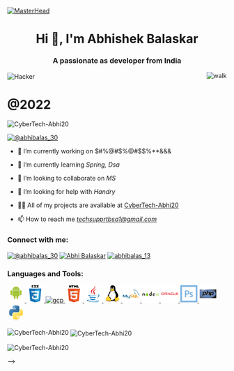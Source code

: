 [![MasterHead](https://mir-s3-cdn-cf.behance.net/project_modules/max_1200/54b6c068097599.5b50bca476b9b.gif)](https://CyberTech-Abhi20.io)
<h1 align="center">Hi 👋, I'm Abhishek Balaskar </h1>
<h3 align="center">A passionate as developer from India</h3>
<img align="center" alt="Hacker" width"400" src="https://c.tenor.com/esCBwJ7Tq4UAAAAC/pc-hack.gif"> 
<img align="right" alt="walk" width"10" src="https://i.gifer.com/origin/84/84d79f587caeee69caf306386ec3527d_w200.gif">

<h1>@2022</h1>

<p align="left"> <img src="https://komarev.com/ghpvc/?username=CyberTech-Abhi20&label=Profile%20views&color=0e75b6&style=flat" alt="CyberTech-Abhi20" /> </p>

<p align="left"> <a href="https://twitter.com/@abhibalas_30" target="blank"><img src="https://img.shields.io/twitter/follow/@abhibalas_30?logo=twitter&style=for-the-badge" alt="@abhibalas_30" /></a> </p>

- 🔭 I’m currently working on $#%@#$%@#$$%**&&&

- 🌱 I’m currently learning *Spring, Dsa*

- 👯 I’m looking to collaborate on *MS*

- 🤝 I’m looking for help with *Handry*

- 👨‍💻 All of my projects are available at [CyberTech-Abhi20](CyberTech-Abhi20)

- 📫 How to reach me *techsupprtbsa1@gmail.com*

<h3 align="left">Connect with me:</h3>
<p align="left">
<a href="https://twitter.com/@abhibalas_30" target="blank"><img align="center" src="https://raw.githubusercontent.com/rahuldkjain/github-profile-readme-generator/master/src/images/icons/Social/twitter.svg" alt="@abhibalas_30" height="30" width="40" /></a>
<a href="https://linkedin.com/in/Abhishek balaskar" target="blank"><img align="center" src="https://raw.githubusercontent.com/rahuldkjain/github-profile-readme-generator/master/src/images/icons/Social/linked-in-alt.svg" alt="Abhi Balaskar" height="30" width="40" /></a>
<a href="https://instagram.com/abhibalas_13" target="blank"><img align="center" src="https://raw.githubusercontent.com/rahuldkjain/github-profile-readme-generator/master/src/images/icons/Social/instagram.svg" alt="abhibalas_13" height="30" width="40" /></a>
</p>

<h3 align="left">Languages and Tools:</h3>
<p align="left"> <a href="https://developer.android.com" target="_blank" rel="noreferrer"> <img src="https://raw.githubusercontent.com/devicons/devicon/master/icons/android/android-original-wordmark.svg" alt="android" width="40" height="40"/> </a> <a href="https://www.w3schools.com/css/" target="_blank" rel="noreferrer"> <img src="https://raw.githubusercontent.com/devicons/devicon/master/icons/css3/css3-original-wordmark.svg" alt="css3" width="40" height="40"/> </a> <a href="https://cloud.google.com" target="_blank" rel="noreferrer"> <img src="https://www.vectorlogo.zone/logos/google_cloud/google_cloud-icon.svg" alt="gcp" width="40" height="40"/> </a> <a href="https://www.w3.org/html/" target="_blank" rel="noreferrer"> <img src="https://raw.githubusercontent.com/devicons/devicon/master/icons/html5/html5-original-wordmark.svg" alt="html5" width="40" height="40"/> </a> <a href="https://www.java.com" target="_blank" rel="noreferrer"> <img src="https://raw.githubusercontent.com/devicons/devicon/master/icons/java/java-original.svg" alt="java" width="40" height="40"/> </a> <a href="https://www.linux.org/" target="_blank" rel="noreferrer"> <img src="https://raw.githubusercontent.com/devicons/devicon/master/icons/linux/linux-original.svg" alt="linux" width="40" height="40"/> </a> <a href="https://www.mysql.com/" target="_blank" rel="noreferrer"> <img src="https://raw.githubusercontent.com/devicons/devicon/master/icons/mysql/mysql-original-wordmark.svg" alt="mysql" width="40" height="40"/> </a> <a href="https://nodejs.org" target="_blank" rel="noreferrer"> <img src="https://raw.githubusercontent.com/devicons/devicon/master/icons/nodejs/nodejs-original-wordmark.svg" alt="nodejs" width="40" height="40"/> </a> <a href="https://www.oracle.com/" target="_blank" rel="noreferrer"> <img src="https://raw.githubusercontent.com/devicons/devicon/master/icons/oracle/oracle-original.svg" alt="oracle" width="40" height="40"/> </a> <a href="https://www.photoshop.com/en" target="_blank" rel="noreferrer"> <img src="https://raw.githubusercontent.com/devicons/devicon/master/icons/photoshop/photoshop-line.svg" alt="photoshop" width="40" height="40"/> </a> <a href="https://www.php.net" target="_blank" rel="noreferrer"> <img src="https://raw.githubusercontent.com/devicons/devicon/master/icons/php/php-original.svg" alt="php" width="40" height="40"/> </a> <a href="https://www.python.org" target="_blank" rel="noreferrer"> <img src="https://raw.githubusercontent.com/devicons/devicon/master/icons/python/python-original.svg" alt="python" width="40" height="40"/> </a> </p>

<p><img align="left" src="https://github-readme-stats.vercel.app/api/top-langs?username=CyberTech-Abhi20&show_icons=true&locale=en&layout=compact" alt="CyberTech-Abhi20" /></p>

<p>&nbsp;<img align="center" src="https://github-readme-stats.vercel.app/api?username=CyberTech-Abhi20&show_icons=true&locale=en" alt="CyberTech-Abhi20" /></p>

<p><img align="center" src="https://github-readme-streak-stats.herokuapp.com/?user=CyberTech-Abhi20&" alt="CyberTech-Abhi20" /></p>

-->
